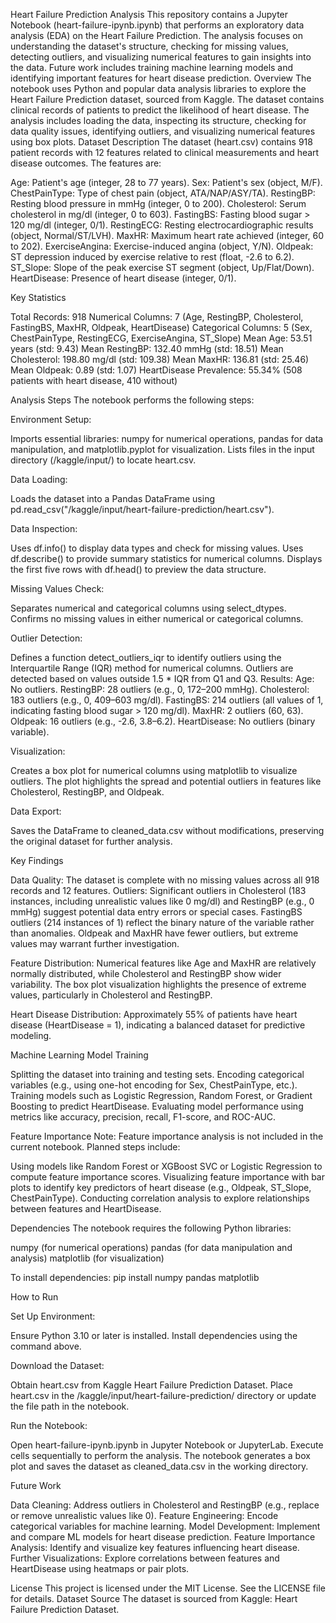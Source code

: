 Heart Failure Prediction  Analysis
This repository contains a Jupyter Notebook (heart-failure-ipynb.ipynb) that performs an exploratory data analysis (EDA) on the Heart Failure Prediction. The analysis focuses on understanding the dataset's structure, checking for missing values, detecting outliers, and visualizing numerical features to gain insights into the data. Future work includes training machine learning models and identifying important features for heart disease prediction.
Overview
The notebook uses Python and popular data analysis libraries to explore the Heart Failure Prediction dataset, sourced from Kaggle. The dataset contains clinical records of patients to predict the likelihood of heart disease. The analysis includes loading the data, inspecting its structure, checking for data quality issues, identifying outliers, and visualizing numerical features using box plots.
Dataset Description
The dataset (heart.csv) contains 918 patient records with 12 features related to clinical measurements and heart disease outcomes. The features are:

Age: Patient's age (integer, 28 to 77 years).
Sex: Patient's sex (object, M/F).
ChestPainType: Type of chest pain (object, ATA/NAP/ASY/TA).
RestingBP: Resting blood pressure in mmHg (integer, 0 to 200).
Cholesterol: Serum cholesterol in mg/dl (integer, 0 to 603).
FastingBS: Fasting blood sugar > 120 mg/dl (integer, 0/1).
RestingECG: Resting electrocardiographic results (object, Normal/ST/LVH).
MaxHR: Maximum heart rate achieved (integer, 60 to 202).
ExerciseAngina: Exercise-induced angina (object, Y/N).
Oldpeak: ST depression induced by exercise relative to rest (float, -2.6 to 6.2).
ST_Slope: Slope of the peak exercise ST segment (object, Up/Flat/Down).
HeartDisease: Presence of heart disease (integer, 0/1).

Key Statistics

Total Records: 918
Numerical Columns: 7 (Age, RestingBP, Cholesterol, FastingBS, MaxHR, Oldpeak, HeartDisease)
Categorical Columns: 5 (Sex, ChestPainType, RestingECG, ExerciseAngina, ST_Slope)
Mean Age: 53.51 years (std: 9.43)
Mean RestingBP: 132.40 mmHg (std: 18.51)
Mean Cholesterol: 198.80 mg/dl (std: 109.38)
Mean MaxHR: 136.81 (std: 25.46)
Mean Oldpeak: 0.89 (std: 1.07)
HeartDisease Prevalence: 55.34% (508 patients with heart disease, 410 without)

Analysis Steps
The notebook performs the following steps:

Environment Setup:

Imports essential libraries: numpy for numerical operations, pandas for data manipulation, and matplotlib.pyplot for visualization.
Lists files in the input directory (/kaggle/input/) to locate heart.csv.


Data Loading:

Loads the dataset into a Pandas DataFrame using pd.read_csv("/kaggle/input/heart-failure-prediction/heart.csv").


Data Inspection:

Uses df.info() to display data types and check for missing values.
Uses df.describe() to provide summary statistics for numerical columns.
Displays the first five rows with df.head() to preview the data structure.


Missing Values Check:

Separates numerical and categorical columns using select_dtypes.
Confirms no missing values in either numerical or categorical columns.


Outlier Detection:

Defines a function detect_outliers_iqr to identify outliers using the Interquartile Range (IQR) method for numerical columns.
Outliers are detected based on values outside 1.5 * IQR from Q1 and Q3.
Results:
Age: No outliers.
RestingBP: 28 outliers (e.g., 0, 172–200 mmHg).
Cholesterol: 183 outliers (e.g., 0, 409–603 mg/dl).
FastingBS: 214 outliers (all values of 1, indicating fasting blood sugar > 120 mg/dl).
MaxHR: 2 outliers (60, 63).
Oldpeak: 16 outliers (e.g., -2.6, 3.8–6.2).
HeartDisease: No outliers (binary variable).




Visualization:

Creates a box plot for numerical columns using matplotlib to visualize outliers.
The plot highlights the spread and potential outliers in features like Cholesterol, RestingBP, and Oldpeak.


Data Export:

Saves the DataFrame to cleaned_data.csv without modifications, preserving the original dataset for further analysis.



Key Findings

Data Quality: The dataset is complete with no missing values across all 918 records and 12 features.
Outliers:
Significant outliers in Cholesterol (183 instances, including unrealistic values like 0 mg/dl) and RestingBP (e.g., 0 mmHg) suggest potential data entry errors or special cases.
FastingBS outliers (214 instances of 1) reflect the binary nature of the variable rather than anomalies.
Oldpeak and MaxHR have fewer outliers, but extreme values may warrant further investigation.


Feature Distribution:
Numerical features like Age and MaxHR are relatively normally distributed, while Cholesterol and RestingBP show wider variability.
The box plot visualization highlights the presence of extreme values, particularly in Cholesterol and RestingBP.


Heart Disease Distribution: Approximately 55% of patients have heart disease (HeartDisease = 1), indicating a balanced dataset for predictive modeling.

Machine Learning Model Training


Splitting the dataset into training and testing sets.
Encoding categorical variables (e.g., using one-hot encoding for Sex, ChestPainType, etc.).
Training models such as Logistic Regression, Random Forest, or Gradient Boosting to predict HeartDisease.
Evaluating model performance using metrics like accuracy, precision, recall, F1-score, and ROC-AUC.

Feature Importance
Note: Feature importance analysis is not included in the current notebook. Planned steps include:

Using models like Random Forest or XGBoost SVC or Logistic Regression  to compute feature importance scores.
Visualizing feature importance with bar plots to identify key predictors of heart disease (e.g., Oldpeak, ST_Slope, ChestPainType).
Conducting correlation analysis to explore relationships between features and HeartDisease.

Dependencies
The notebook requires the following Python libraries:

numpy (for numerical operations)
pandas (for data manipulation and analysis)
matplotlib (for visualization)

To install dependencies:
pip install numpy pandas matplotlib

How to Run



Set Up Environment:

Ensure Python 3.10 or later is installed.
Install dependencies using the command above.


Download the Dataset:

Obtain heart.csv from Kaggle Heart Failure Prediction Dataset.
Place heart.csv in the /kaggle/input/heart-failure-prediction/ directory or update the file path in the notebook.


Run the Notebook:

Open heart-failure-ipynb.ipynb in Jupyter Notebook or JupyterLab.
Execute cells sequentially to perform the analysis.
The notebook generates a box plot and saves the dataset as cleaned_data.csv in the working directory.



Future Work

Data Cleaning: Address outliers in Cholesterol and RestingBP (e.g., replace or remove unrealistic values like 0).
Feature Engineering: Encode categorical variables for machine learning.
Model Development: Implement and compare ML models for heart disease prediction.
Feature Importance Analysis: Identify and visualize key features influencing heart disease.
Further Visualizations: Explore correlations between features and HeartDisease using heatmaps or pair plots.

License
This project is licensed under the MIT License. See the LICENSE file for details.
Dataset Source
The dataset is sourced from Kaggle: Heart Failure Prediction Dataset.
